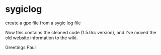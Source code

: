sygiclog
========

create a gpx file from a sygic log file

Now this contains the cleaned code (1.5.0rc version), and I've moved the old website information to the wiki.

Greetings Paul
